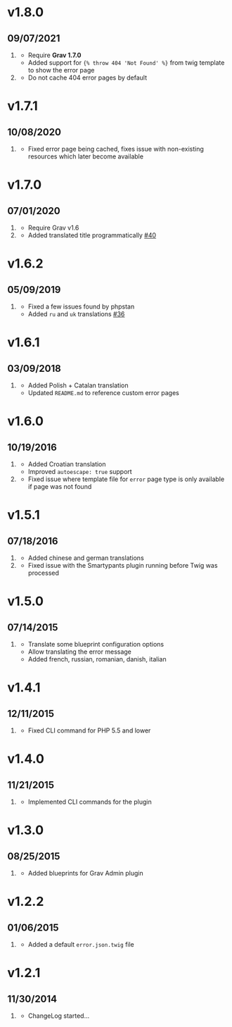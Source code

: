 # v1.8.0
## 09/07/2021

1. [](#new)
    * Require **Grav 1.7.0**
    * Added support for `{% throw 404 'Not Found' %}` from twig template to show the error page
1. [](#improved)
    * Do not cache 404 error pages by default

# v1.7.1
## 10/08/2020

1. [](#bugfix)
    * Fixed error page being cached, fixes issue with non-existing resources which later become available

# v1.7.0
## 07/01/2020

1. [](#new)
    * Require Grav v1.6
1. [](#bugfix)
    * Added translated title programmatically [#40](https://github.com/getgrav/grav-plugin-error/pull/40)
    
# v1.6.2
## 05/09/2019

1. [](#new)
    * Fixed a few issues found by phpstan
    * Added `ru` and `uk` translations [#36](https://github.com/getgrav/grav-plugin-error/pull/36)

# v1.6.1
## 03/09/2018

1. [](#improved)
    * Added Polish + Catalan translation
    * Updated `README.md` to reference custom error pages

# v1.6.0
## 10/19/2016

1. [](#improved)
    * Added Croatian translation
    * Improved `autoescape: true` support
1. [](#bugfix)
    * Fixed issue where template file for `error` page type is only available if page was not found

# v1.5.1
## 07/18/2016

1. [](#improved)
    * Added chinese and german translations
1. [](#bugfix)
    * Fixed issue with the Smartypants plugin running before Twig was processed

# v1.5.0
## 07/14/2015

1. [](#improved)
    * Translate some blueprint configuration options
    * Allow translating the error message
    * Added french, russian, romanian, danish, italian

# v1.4.1
## 12/11/2015

1. [](#bugfix)
    * Fixed CLI command for PHP 5.5 and lower

# v1.4.0
## 11/21/2015

1. [](#new)
    * Implemented CLI commands for the plugin

# v1.3.0
## 08/25/2015

1. [](#improved)
    * Added blueprints for Grav Admin plugin

# v1.2.2
## 01/06/2015

1. [](#new)
    * Added a default `error.json.twig` file

# v1.2.1
## 11/30/2014

1. [](#new)
    * ChangeLog started...
